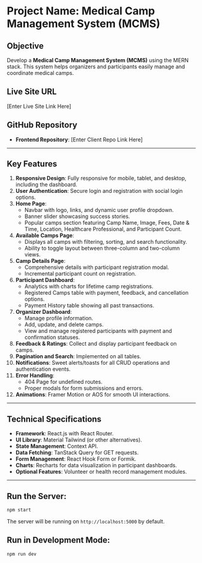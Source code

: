 # Project Name: Medical Camp Management System (MCMS)

## Objective
Develop a **Medical Camp Management System (MCMS)** using the MERN stack. This system helps organizers and participants easily manage and coordinate medical camps.

## Live Site URL
[Enter Live Site Link Here]

## GitHub Repository
- **Frontend Repository**: [Enter Client Repo Link Here]

---

## Key Features

1. **Responsive Design**: Fully responsive for mobile, tablet, and desktop, including the dashboard.
2. **User Authentication**: Secure login and registration with social login options.
3. **Home Page**:
   - Navbar with logo, links, and dynamic user profile dropdown.
   - Banner slider showcasing success stories.
   - Popular camps section featuring Camp Name, Image, Fees, Date & Time, Location, Healthcare Professional, and Participant Count.
4. **Available Camps Page**:
   - Displays all camps with filtering, sorting, and search functionality.
   - Ability to toggle layout between three-column and two-column views.
5. **Camp Details Page**:
   - Comprehensive details with participant registration modal.
   - Incremental participant count on registration.
6. **Participant Dashboard**:
   - Analytics with charts for lifetime camp registrations.
   - Registered Camps table with payment, feedback, and cancellation options.
   - Payment History table showing all past transactions.
7. **Organizer Dashboard**:
   - Manage profile information.
   - Add, update, and delete camps.
   - View and manage registered participants with payment and confirmation statuses.
8. **Feedback & Ratings**: Collect and display participant feedback on camps.
9. **Pagination and Search**: Implemented on all tables.
10. **Notifications**: Sweet alerts/toasts for all CRUD operations and authentication events.
11. **Error Handling**:
    - 404 Page for undefined routes.
    - Proper modals for form submissions and errors.
12. **Animations**: Framer Motion or AOS for smooth UI interactions.

---

## Technical Specifications 

- **Framework**: React.js with React Router.
- **UI Library**: Material Tailwind (or other alternatives).
- **State Management**: Context API.
- **Data Fetching**: TanStack Query for GET requests.
- **Form Management**: React Hook Form or Formik.
- **Charts**: Recharts for data visualization in participant dashboards.
- **Optional Features**: Volunteer or health record management modules.

---

## **Run the Server**:
   ```bash
   npm start
   ```
   The server will be running on `http://localhost:5000` by default.

## **Run in Development Mode**:
   ```bash
   npm run dev
   ```


